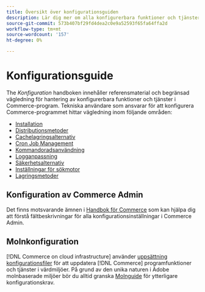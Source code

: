 ```yaml
---
title: Översikt över konfigurationsguiden
description: Lär dig mer om alla konfigurerbara funktioner och tjänster för ditt Adobe Commerce- eller Magento Open Source-program.
source-git-commit: 573b407bf29fd4dea2c0e9a52593f65fa64ffa2d
workflow-type: tm+mt
source-wordcount: '157'
ht-degree: 0%

---
```



# Konfigurationsguide

The _Konfiguration_ handboken innehåller referensmaterial och begränsad vägledning för hantering av konfigurerbara funktioner och tjänster i Commerce-program. Tekniska användare som ansvarar för att konfigurera Commerce-programmet hittar vägledning inom följande områden:

- [Installation](../configuration/bootstrap/initialization.md)
- [Distributionsmetoder](../configuration/deployment/overview.md)
- [Cachelagringsalternativ](../configuration/cache/caching-overview.md)
- [Cron Job Management](../configuration/cron/custom-cron.md)
- [Kommandoradsanvändning](../configuration/cli/config-cli.md)
- [Logganpassning](../configuration/logs/custom-logging.md)
- [Säkerhetsalternativ](../configuration/security/overview.md)
- [Inställningar för sökmotor](../configuration/search/configure-search-engine.md)
- [Lagringsmetoder](../configuration/storage/memcached.md)

## Konfiguration av Commerce Admin

Det finns motsvarande ämnen i [Handbok för Commerce](https://docs.magento.com/user-guide/stores/configuration.html) som kan hjälpa dig att förstå fältbeskrivningar för alla konfigurationsinställningar i Commerce Admin.

## Molnkonfiguration

[!DNL Commerce on cloud infrastructure] använder [uppsättning konfigurationsfiler](https://devdocs.magento.com/cloud/env/environments.html) för att uppdatera [!DNL Commerce] programfunktioner och tjänster i värdmiljöer. På grund av den unika naturen i Adobe molnbaserade miljöer bör du alltid granska [Molnguide](https://devdocs.magento.com/cloud/bk-cloud.html) för ytterligare konfigurationskrav.
